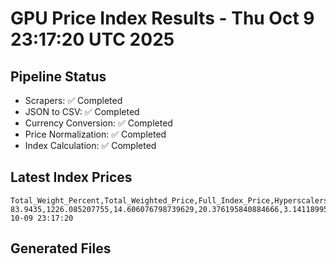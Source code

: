 # GPU Price Index Results - Thu Oct  9 23:17:20 UTC 2025

## Pipeline Status
- Scrapers: ✅ Completed
- JSON to CSV: ✅ Completed
- Currency Conversion: ✅ Completed
- Price Normalization: ✅ Completed
- Index Calculation: ✅ Completed

## Latest Index Prices
```
Total_Weight_Percent,Total_Weighted_Price,Full_Index_Price,Hyperscalers_Only_Price,Non_Hyperscalers_Only_Price,Hyperscaler_Weight,Non_Hyperscaler_Weight,Calculation_Date
83.9435,1226.085207755,14.606076798739629,20.376195840884666,3.141189958546089,55.84,28.1035,2025-10-09 23:17:20
```

## Generated Files
```
```
